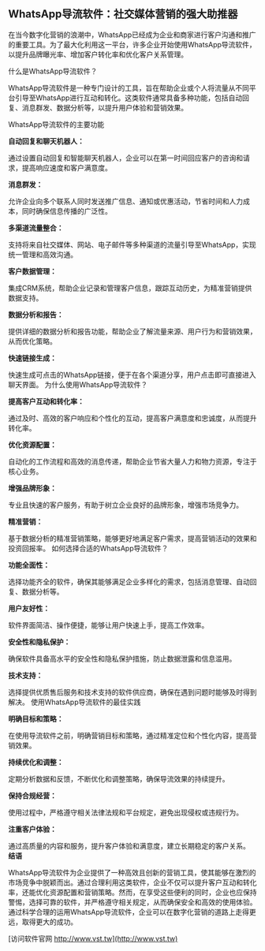 ## **WhatsApp导流软件：社交媒体营销的强大助推器**

在当今数字化营销的浪潮中，WhatsApp已经成为企业和商家进行客户沟通和推广的重要工具。为了最大化利用这一平台，许多企业开始使用WhatsApp导流软件，以提升品牌曝光率、增加客户转化率和优化客户关系管理。

什么是WhatsApp导流软件？

WhatsApp导流软件是一种专门设计的工具，旨在帮助企业或个人将流量从不同平台引导至WhatsApp进行互动和转化。这类软件通常具备多种功能，包括自动回复、消息群发、数据分析等，以提升用户体验和营销效果。

WhatsApp导流软件的主要功能

**自动回复和聊天机器人：**

通过设置自动回复和智能聊天机器人，企业可以在第一时间回应客户的咨询和请求，提高响应速度和客户满意度。

**消息群发：**

允许企业向多个联系人同时发送推广信息、通知或优惠活动，节省时间和人力成本，同时确保信息传播的广泛性。

**多渠道流量整合：**

支持将来自社交媒体、网站、电子邮件等多种渠道的流量引导至WhatsApp，实现统一管理和高效沟通。

**客户数据管理：**

集成CRM系统，帮助企业记录和管理客户信息，跟踪互动历史，为精准营销提供数据支持。

**数据分析和报告：**

提供详细的数据分析和报告功能，帮助企业了解流量来源、用户行为和营销效果，从而优化策略。

**快速链接生成：**

快速生成可点击的WhatsApp链接，便于在各个渠道分享，用户点击即可直接进入聊天界面。
为什么使用WhatsApp导流软件？

**提高客户互动和转化率：**

通过及时、高效的客户响应和个性化的互动，提高客户满意度和忠诚度，从而提升转化率。

**优化资源配置：**

自动化的工作流程和高效的消息传递，帮助企业节省大量人力和物力资源，专注于核心业务。

**增强品牌形象：**

专业且快速的客户服务，有助于树立企业良好的品牌形象，增强市场竞争力。

**精准营销：**

基于数据分析的精准营销策略，能够更好地满足客户需求，提高营销活动的效果和投资回报率。
如何选择合适的WhatsApp导流软件？

**功能全面性：**

选择功能齐全的软件，确保其能够满足企业多样化的需求，包括消息管理、自动回复、数据分析等。

**用户友好性：**

软件界面简洁、操作便捷，能够让用户快速上手，提高工作效率。

**安全性和隐私保护：**

确保软件具备高水平的安全性和隐私保护措施，防止数据泄露和信息滥用。

**技术支持：**

选择提供优质售后服务和技术支持的软件供应商，确保在遇到问题时能够及时得到解决。
使用WhatsApp导流软件的最佳实践

**明确目标和策略：**

在使用导流软件之前，明确营销目标和策略，通过精准定位和个性化内容，提高营销效果。

**持续优化和调整：**

定期分析数据和反馈，不断优化和调整策略，确保导流效果的持续提升。

**保持合规经营：**

使用过程中，严格遵守相关法律法规和平台规定，避免出现侵权或违规行为。

**注重客户体验：**

通过高质量的内容和服务，提升客户体验和满意度，建立长期稳定的客户关系。
**结语**

WhatsApp导流软件为企业提供了一种高效且创新的营销工具，使其能够在激烈的市场竞争中脱颖而出。通过合理利用这类软件，企业不仅可以提升客户互动和转化率，还能优化资源配置和营销策略。然而，在享受这些便利的同时，企业也应保持警惕，选择可靠的软件，并严格遵守相关规定，从而确保安全和高效的使用体验。通过科学合理的运用WhatsApp导流软件，企业可以在数字化营销的道路上走得更远，取得更大的成功。


[访问软件官网 http://www.vst.tw](http://www.vst.tw)
